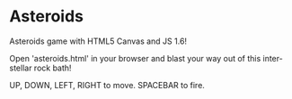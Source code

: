 Asteroids
=========

Asteroids game with HTML5 Canvas and JS 1.6! 

Open 'asteroids.html' in your browser and blast your way out of this inter-stellar rock bath!

UP, DOWN, LEFT, RIGHT to move.
SPACEBAR to fire.
